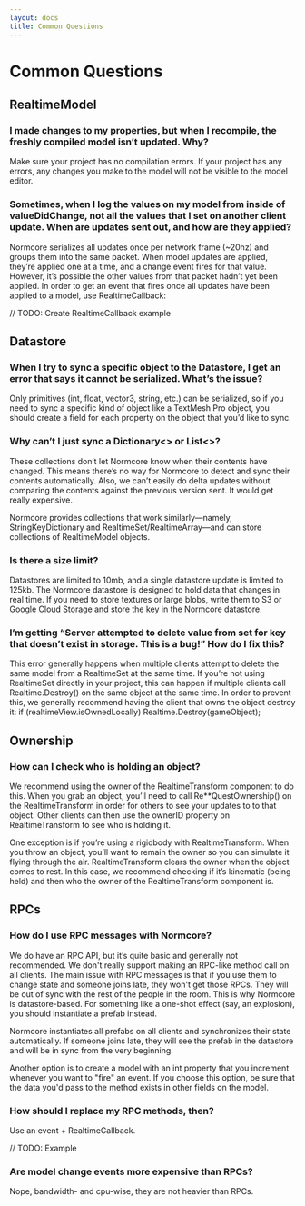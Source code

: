 ```yaml
---
layout: docs
title: Common Questions
---
```

# Common Questions

## RealtimeModel
### I made changes to my properties, but when I recompile, the freshly compiled model isn’t updated. Why?
Make sure your project has no compilation errors. If your project has any errors, any changes you make to the model will not be visible to the model editor.

### Sometimes, when I log the values on my model from inside of valueDidChange, not all the values that I set on another client update. When are updates sent out, and how are they applied?
Normcore serializes all updates once per network frame (~20hz) and groups them into the same packet. When model updates are applied, they’re applied one at a time, and a change event fires for that value. However, it’s possible the other values from that packet hadn’t yet been applied. In order to get an event that fires once all updates have been applied to a model, use RealtimeCallback: 

// TODO: Create RealtimeCallback example

## Datastore

### When I try to sync a specific object to the Datastore, I get an error that says it cannot be serialized. What’s the issue?
Only primitives (int, float, vector3, string, etc.) can be serialized, so if you need to sync a specific kind of object like a TextMesh Pro object, you should create a field for each property on the object that you’d like to sync.

### Why can’t I just sync a Dictionary<> or List<>?
These collections don’t let Normcore know when their contents have changed. This means there’s no way for Normcore to detect and sync their contents automatically. Also, we can’t easily do delta updates without comparing the contents against the previous version sent. It would get really expensive. 

Normcore provides collections that work similarly—namely, StringKeyDictionary and RealtimeSet/RealtimeArray—and can store collections of RealtimeModel objects.

### Is there a size limit?
Datastores are limited to 10mb, and a single datastore update is limited to 125kb. The Normcore datastore is designed to hold data that changes in real time. If you need to store textures or large blobs, write them to S3 or Google Cloud Storage and store the key in the Normcore datastore.

### I’m getting “Server attempted to delete value from set for key that doesn’t exist in storage. This is a bug!” How do I fix this?
This error generally happens when multiple clients attempt to delete the same model from a RealtimeSet at the same time. If you’re not using RealtimeSet directly in your project, this can happen if multiple clients call Realtime.Destroy() on the same object at the same time. In order to prevent this, we generally recommend having the client that owns the object destroy it: if (realtimeView.isOwnedLocally) Realtime.Destroy(gameObject);

## Ownership
### How can I check who is holding an object?
We recommend using the owner of the RealtimeTransform component to do this. When you grab an object, you’ll need to call Re**QuestOwnership() on the RealtimeTransform in order for others to see your updates to to that object. Other clients can then use the ownerID property on RealtimeTransform to see who is holding it. 

One exception is if you’re using a rigidbody with RealtimeTransform. When you throw an object, you’ll want to remain the owner so you can simulate it flying through the air. RealtimeTransform clears the owner when the object comes to rest. In this case, we recommend checking if it’s kinematic (being held) and then who the owner of the RealtimeTransform component is.

## RPCs

### How do I use RPC messages with Normcore?
We do have an RPC API, but it’s quite basic and generally not recommended. We don't really support making an RPC-like method call on all clients. The main issue with RPC messages is that if you use them to change state and someone joins late, they won't get those RPCs. They will be out of sync with the rest of the people in the room. This is why Normcore is datastore-based. For something like a one-shot effect (say, an explosion), you should instantiate a prefab instead. 

Normcore instantiates all prefabs on all clients and synchronizes their state automatically. If someone joins late, they will see the prefab in the datastore and will be in sync from the very beginning.

Another option is to create a model with an int property that you increment whenever you want to "fire" an event. If you choose this option, be sure that the data you'd pass to the method exists in other fields on the model.

### How should I replace my RPC methods, then?
Use an event + RealtimeCallback.

// TODO: Example

### Are model change events more expensive than RPCs?
Nope, bandwidth- and cpu-wise, they are not heavier than RPCs.
